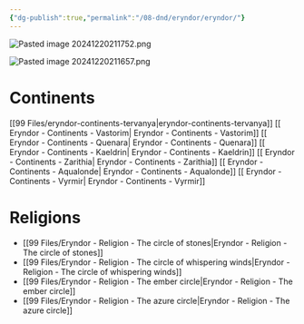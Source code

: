 ```yaml
---
{"dg-publish":true,"permalink":"/08-dnd/eryndor/eryndor/"}
---
```



![Pasted image 20241220211752.png](/img/user/98%20Attachments/Pasted%20image%2020241220211752.png)

![Pasted image 20241220211657.png](/img/user/98%20Attachments/Pasted%20image%2020241220211657.png)

# Continents
[[99 Files/eryndor-continents-tervanya\|eryndor-continents-tervanya]]
[[ Eryndor - Continents - Vastorim\| Eryndor - Continents - Vastorim]]
[[ Eryndor - Continents - Quenara\| Eryndor - Continents - Quenara]]
[[ Eryndor - Continents - Kaeldrin\| Eryndor - Continents - Kaeldrin]]
[[ Eryndor - Continents - Zarithia\| Eryndor - Continents - Zarithia]]
[[ Eryndor - Continents - Aqualonde\| Eryndor - Continents - Aqualonde]]
[[ Eryndor - Continents - Vyrmir\| Eryndor - Continents - Vyrmir]]

# Religions 
- [[99 Files/Eryndor - Religion - The circle of stones\|Eryndor - Religion - The circle of stones]]
- [[99 Files/Eryndor - Religion - The circle of whispering winds\|Eryndor - Religion - The circle of whispering winds]]
- [[99 Files/Eryndor - Religion - The ember circle\|Eryndor - Religion - The ember circle]]
- [[99 Files/Eryndor - Religion - The azure circle\|Eryndor - Religion - The azure circle]]
